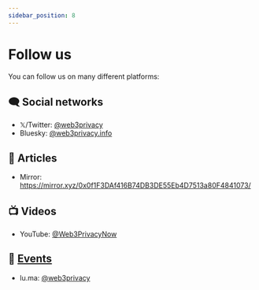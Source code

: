 ```yaml
---
sidebar_position: 8
---
```


# Follow us

You can follow us on many different platforms:

## 🗨️ Social networks 

* 𝕏/Twitter: [@web3privacy](https://twitter.com/web3privacy)
* Bluesky: [@web3privacy.info](https://bsky.app/profile/web3privacy.info)

## 📝 Articles

* Mirror: https://mirror.xyz/0x0f1F3DAf416B74DB3DE55Eb4D7513a80F4841073/

## 📺 Videos

* YouTube: [@Web3PrivacyNow](https://youtube.com/@Web3PrivacyNow/)

## 🎫 [Events](/events/)

* lu.ma: [@web3privacy](https://lu.ma/web3privacy)